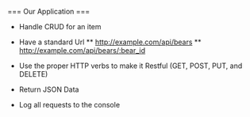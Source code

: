 === Our Application ===
* Handle CRUD for an item
* Have a standard Url
** http://example.com/api/bears
** http://example.com/api/bears/:bear_id
* Use the proper HTTP verbs to make it Restful
(GET, POST, PUT, and DELETE)

* Return JSON Data
* Log all requests to the console

